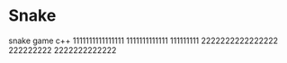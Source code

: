 # Snake
snake game c++
1111111111111111
1111111111111
111111111
2222222222222222
222222222
2222222222222
